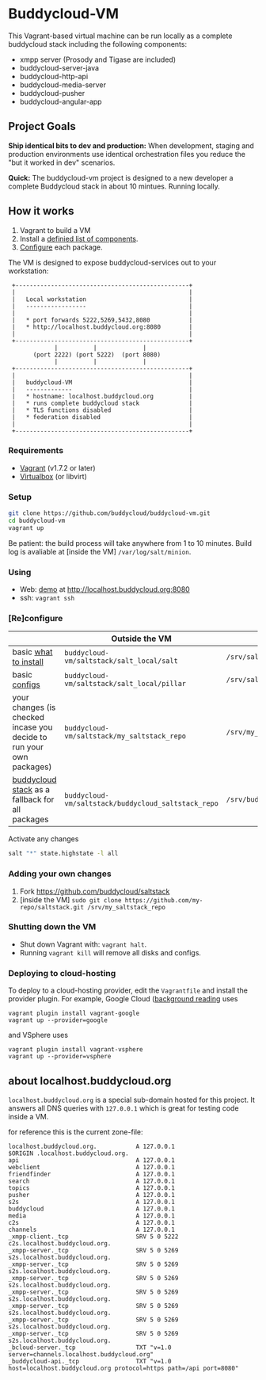 # Buddycloud-VM

This Vagrant-based virtual machine can be run locally as a complete buddycloud stack including the following components:
- xmpp server (Prosody and Tigase are included)
- buddycloud-server-java
- buddycloud-http-api
- buddycloud-media-server
- buddycloud-pusher
- buddycloud-angular-app

## Project Goals

**Ship identical bits to dev and production:** When development, staging and production environments use identical orchestration files you reduce the "but it worked in dev" scenarios.

**Quick:** The buddycloud-vm project is designed to a new developer a complete Buddycloud stack in about 10 mintues. Running locally.

## How it works

1. Vagrant to build a VM
2. Install a [definied list of components](https://github.com/buddycloud/buddycloud-vm/blob/master/saltstack/salt_local/salt/top.sls).
3. [Configure](https://github.com/buddycloud/saltstack/tree/master/salt) each package.

The VM is designed to expose buddycloud-services out to your workstation:
```
 +-------------------------------------------------+ 
 |                                                 |
 |   Local workstation                             | 
 |   -----------------                             | 
 |                                                 | 
 |   * port forwards 5222,5269,5432,8080           | 
 |   * http://localhost.buddycloud.org:8080        |
 |                                                 | 
 +-------------------------------------------------+ 
             |          |             |
       (port 2222) (port 5222)  (port 8080)
             |          |             |
 +-------------------------------------------------+
 |                                                 |
 |   buddycloud-VM                                 |
 |   -------------                                 |
 |   * hostname: localhost.buddycloud.org          |
 |   * runs complete buddycloud stack              |
 |   * TLS functions disabled                      |
 |   * federation disabled                         |
 |                                                 |
 +-------------------------------------------------+
```

### Requirements

- [Vagrant](http://www.vagrantup.com/) (v1.7.2 or later)
- [Virtualbox](https://www.virtualbox.org/wiki/Downloads) (or libvirt)

### Setup

```bash
git clone https://github.com/buddycloud/buddycloud-vm.git
cd buddycloud-vm
vagrant up
```

Be patient: the build process will take anywhere from 1 to 10 minutes. Build log is avaliable at [inside the VM] `/var/log/salt/minion`.

### Using

- Web: [demo](https://github.com/buddycloud/buddycloud-angular-app) at http://localhost.buddycloud.org:8080
- ssh: `vagrant ssh`

### [Re]configure

|                 | Outside the VM                                  | Inside the VM                      |
|-----------------|-------------------------------------------------|------------------------------------|
| basic [what to install](https://github.com/buddycloud/buddycloud-vm/blob/master/saltstack/salt_local/salt/top.sls)    | `buddycloud-vm/saltstack/salt_local/salt`       | `/srv/salt_local/salt`             |     
| basic [configs](https://github.com/buddycloud/buddycloud-vm/tree/master/saltstack/salt_local/pillar)   | `buddycloud-vm/saltstack/salt_local/pillar`     | `/srv/salt_local/pillar`           | 
| your changes (is checked incase you decide to run your own packages)  | `buddycloud-vm/saltstack/my_saltstack_repo`     | `/srv/my_saltstack_repo`           |
| [buddycloud stack](https://github.com/buddycloud/saltstack) as a fallback for all packages | `buddycloud-vm/saltstack/buddycloud_saltstack_repo` | `/srv/buddycloud_saltstack_repo` |

Activate any changes
```bash 
salt "*" state.highstate -l all
```

### Adding your own changes

1. Fork https://github.com/buddycloud/saltstack
2. [inside the VM] `sudo git clone https://github.com/my-repo/saltstack.git /srv/my_saltstack_repo`

### Shutting down the VM

- Shut down Vagrant with: `vagrant halt`. 
- Running `vagrant kill` will remove all disks and configs.

### Deploying to cloud-hosting

To deploy to a cloud-hosting provider, edit the `Vagrantfile` and install the provider plugin. For example, Google Cloud ([background reading](https://github.com/mitchellh/vagrant-google) uses
```
vagrant plugin install vagrant-google
vagrant up --provider=google
```
and VSphere uses
```
vagrant plugin install vagrant-vsphere
vagrant up --provider=vsphere
```

## about localhost.buddycloud.org

`localhost.buddycloud.org` is a special sub-domain hosted for this project. It answers all DNS queries with `127.0.0.1` which is great for testing code inside a VM.

for reference this is the current zone-file:
```bind
localhost.buddycloud.org.           A 127.0.0.1
$ORIGIN .localhost.buddycloud.org.
api                                 A 127.0.0.1
webclient                           A 127.0.0.1
friendfinder                        A 127.0.0.1
search                              A 127.0.0.1
topics                              A 127.0.0.1
pusher                              A 127.0.0.1
s2s                                 A 127.0.0.1
buddycloud                          A 127.0.0.1
media                               A 127.0.0.1
c2s                                 A 127.0.0.1
channels                            A 127.0.0.1
_xmpp-client._tcp                   SRV 5 0 5222 c2s.localhost.buddycloud.org.
_xmpp-server._tcp                   SRV 5 0 5269 s2s.localhost.buddycloud.org.
_xmpp-server._tcp                   SRV 5 0 5269 s2s.localhost.buddycloud.org.
_xmpp-server._tcp                   SRV 5 0 5269 s2s.localhost.buddycloud.org.
_xmpp-server._tcp                   SRV 5 0 5269 s2s.localhost.buddycloud.org.
_xmpp-server._tcp                   SRV 5 0 5269 s2s.localhost.buddycloud.org.
_xmpp-server._tcp                   SRV 5 0 5269 s2s.localhost.buddycloud.org.
_xmpp-server._tcp                   SRV 5 0 5269 s2s.localhost.buddycloud.org.
_bcloud-server._tcp                 TXT "v=1.0 server=channels.localhost.buddycloud.org"
_buddycloud-api._tcp                TXT "v=1.0 host=localhost.buddycloud.org protocol=https path=/api port=8080"
```

